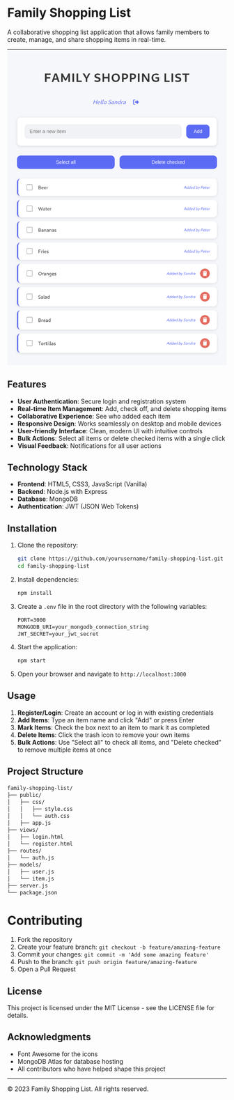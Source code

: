 # Family Shopping List

A collaborative shopping list application that allows family members to create, manage, and share shopping items in real-time.

![Family Shopping List](/screenshots/1.png)

## Features

- **User Authentication**: Secure login and registration system
- **Real-time Item Management**: Add, check off, and delete shopping items
- **Collaborative Experience**: See who added each item
- **Responsive Design**: Works seamlessly on desktop and mobile devices
- **User-friendly Interface**: Clean, modern UI with intuitive controls
- **Bulk Actions**: Select all items or delete checked items with a single click
- **Visual Feedback**: Notifications for all user actions

## Technology Stack

- **Frontend**: HTML5, CSS3, JavaScript (Vanilla)
- **Backend**: Node.js with Express
- **Database**: MongoDB
- **Authentication**: JWT (JSON Web Tokens)

## Installation

1. Clone the repository:

   ```bash
   git clone https://github.com/yourusername/family-shopping-list.git
   cd family-shopping-list
   ```

2. Install dependencies:

   ```bash
   npm install
   ```

3. Create a `.env` file in the root directory with the following variables:

   ```
   PORT=3000
   MONGODB_URI=your_mongodb_connection_string
   JWT_SECRET=your_jwt_secret
   ```

4. Start the application:

   ```bash
   npm start
   ```

5. Open your browser and navigate to `http://localhost:3000`

## Usage

1. **Register/Login**: Create an account or log in with existing credentials
2. **Add Items**: Type an item name and click "Add" or press Enter
3. **Mark Items**: Check the box next to an item to mark it as completed
4. **Delete Items**: Click the trash icon to remove your own items
5. **Bulk Actions**: Use "Select all" to check all items, and "Delete checked" to remove multiple items at once

## Project Structure

```
family-shopping-list/
├── public/
│   ├── css/
│   │   ├── style.css
│   │   └── auth.css
│   ├── app.js
├── views/
│   ├── login.html
│   └── register.html
├── routes/
│   └── auth.js
├── models/
│   ├── user.js
│   └── item.js
├── server.js
└── package.json
```

# Contributing

1. Fork the repository
2. Create your feature branch: `git checkout -b feature/amazing-feature`
3. Commit your changes: `git commit -m 'Add some amazing feature'`
4. Push to the branch: `git push origin feature/amazing-feature`
5. Open a Pull Request

## License

This project is licensed under the MIT License - see the LICENSE file for details.

## Acknowledgments

- Font Awesome for the icons
- MongoDB Atlas for database hosting
- All contributors who have helped shape this project

---

© 2023 Family Shopping List. All rights reserved.

